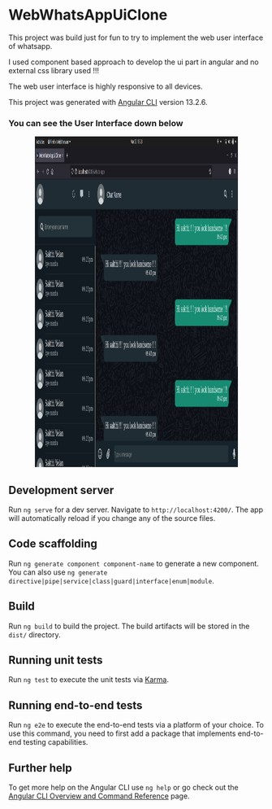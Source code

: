 # WebWhatsAppUiClone

This project was build just for fun to try to implement the web user interface of whatsapp.   

I used component based approach to develop the ui part in angular and no external css library used !!!   

The web user interface is highly responsive to all devices.   

This project was generated with [Angular CLI](https://github.com/angular/angular-cli) version 13.2.6.  

### You can see the User Interface down below  

<p align="center">
  <img  src="https://github.com/sakthivelan21/web-whats-app-ui-clone/blob/main/screenshots/screenshot.png?raw=true" width="400" height="650" alt="demo-image"/>
</p>


## Development server

Run `ng serve` for a dev server. Navigate to `http://localhost:4200/`. The app will automatically reload if you change any of the source files.

## Code scaffolding

Run `ng generate component component-name` to generate a new component. You can also use `ng generate directive|pipe|service|class|guard|interface|enum|module`.

## Build

Run `ng build` to build the project. The build artifacts will be stored in the `dist/` directory.

## Running unit tests

Run `ng test` to execute the unit tests via [Karma](https://karma-runner.github.io).

## Running end-to-end tests

Run `ng e2e` to execute the end-to-end tests via a platform of your choice. To use this command, you need to first add a package that implements end-to-end testing capabilities.

## Further help

To get more help on the Angular CLI use `ng help` or go check out the [Angular CLI Overview and Command Reference](https://angular.io/cli) page.

